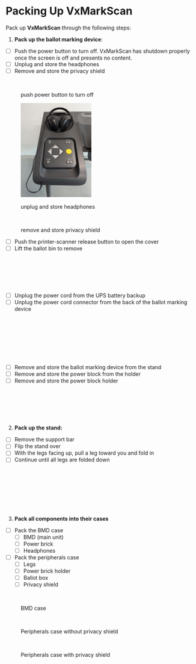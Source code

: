 # Packing Up VxMarkScan

Pack up **VxMarkScan** through the following steps:

1. **Pack up the ballot marking device**:

* [ ] Push the power button to turn off. VxMarkScan has shutdown properly once the screen is off and presents no content.
* [ ] Unplug and store the headphones
* [ ] Remove and store the privacy shield

<div><figure><img src="../.gitbook/assets/VxMarkScan%20power%20button.png" alt="" width="188"><figcaption><p>push power button to turn off</p></figcaption></figure> <figure><img src="../.gitbook/assets/image (26).png" alt="" width="188"><figcaption><p>unplug and store headphones</p></figcaption></figure> <figure><img src="../.gitbook/assets/VxMarkScan%20privacy%20shield%20installed.png" alt="" width="188"><figcaption><p>remove and store privacy shield</p></figcaption></figure></div>

* [ ] Push the printer-scanner release button to open the cover
* [ ] Lift the ballot bin to remove

<div><figure><img src="../.gitbook/assets/VxMarkScan%20push%20ballot%20bin%20release%20to%20remove.png" alt=""><figcaption></figcaption></figure> <figure><img src="../.gitbook/assets/VxMarkScan%20printer%20cover%20open%20remove%20ballot%20bin.png" alt=""><figcaption></figcaption></figure> <figure><img src="../.gitbook/assets/VxMarkScan%20ballot%20bin.png" alt=""><figcaption></figcaption></figure></div>

* [ ] Unplug the power cord from the UPS battery backup
* [ ] Unplug the power cord connector from the back of the ballot marking device

<div><figure><img src="../.gitbook/assets/VxMarkScan%20power%20cord%20plugged%20into%20UPS.png" alt=""><figcaption></figcaption></figure> <figure><img src="../.gitbook/assets/VxMarkScan%20power%20cord.png" alt=""><figcaption></figcaption></figure> <figure><img src="../.gitbook/assets/VxMarkScan%20unit%20plug%20plugged%20in.png" alt=""><figcaption></figcaption></figure> <figure><img src="../.gitbook/assets/VxMarkScan%20unit%20plug.png" alt=""><figcaption></figcaption></figure></div>

* [ ] Remove and store the ballot marking device from the stand
* [ ] Remove and store the power block from the holder
* [ ] Remove and store the power block holder

<div><figure><img src="../.gitbook/assets/VxMarkScan%20main%20unit.png" alt=""><figcaption></figcaption></figure> <figure><img src="../.gitbook/assets/VxMarkScan%20power%20block.png" alt=""><figcaption></figcaption></figure> <figure><img src="../.gitbook/assets/VxMarkScan%20add%20power%20cord%20holder.png" alt=""><figcaption></figcaption></figure></div>

2. **Pack up the stand:**

* [ ] Remove the support bar
* [ ] Flip the stand over
* [ ] With the legs facing up, pull a leg toward you and fold in
* [ ] Continue until all legs are folded down

<div><figure><img src="../.gitbook/assets/VxMarkScan%20put%20support%20bar%20in%20place.png" alt=""><figcaption></figcaption></figure> <figure><img src="../.gitbook/assets/VxMarkScan%20pull%20leg.png" alt=""><figcaption></figcaption></figure> <figure><img src="../.gitbook/assets/VxMarkScan%20one%20leg%20raised.png" alt=""><figcaption></figcaption></figure> <figure><img src="../.gitbook/assets/VxMarkScan%20all%20legs%20down.png" alt=""><figcaption></figcaption></figure></div>

3. **Pack all components into their cases**

* [ ] Pack the BMD case
  * [ ] BMD (main unit)
  * [ ] Power brick
  * [ ] Headphones
* [ ] Pack the peripherals case
  * [ ] Legs
  * [ ] Power brick holder
  * [ ] Ballot box
  * [ ] Privacy shield

<div><figure><img src="../.gitbook/assets/PXL_20241119_201847102.jpg" alt=""><figcaption><p>BMD case</p></figcaption></figure> <figure><img src="../.gitbook/assets/PXL_20241119_202304226.jpg" alt=""><figcaption><p>Peripherals case without privacy shield</p></figcaption></figure> <figure><img src="../.gitbook/assets/PXL_20241119_202236326.jpg" alt=""><figcaption><p>Peripherals case with privacy shield</p></figcaption></figure></div>
